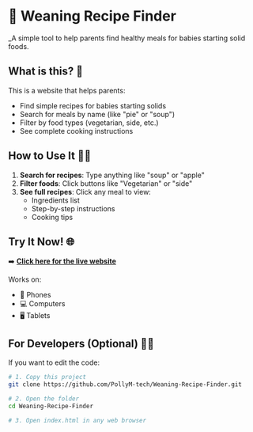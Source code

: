# 👶 Weaning Recipe Finder 

_A simple tool to help parents find healthy meals for babies starting solid foods.

## What is this? 🤔
This is a website that helps parents:
- Find simple recipes for babies starting solids
- Search for meals by name (like "pie" or "soup")
- Filter by food types (vegetarian, side, etc.)
- See complete cooking instructions

## How to Use It 🏃‍♀️
1. **Search for recipes**: Type anything like "soup" or "apple"
2. **Filter foods**: Click buttons like "Vegetarian" or "side"
3. **See full recipes**: Click any meal to view:
   - Ingredients list
   - Step-by-step instructions
   - Cooking tips

## Try It Now! 🌐
➡️ **[Click here for the live website](https://github.com/PollyM-tech/Weaning-Recipe-Finder)**

Works on:
- 📱 Phones
- 💻 Computers
- 🖥️ Tablets

## For Developers (Optional) 👩‍💻
If you want to edit the code:

```bash
# 1. Copy this project
git clone https://github.com/PollyM-tech/Weaning-Recipe-Finder.git

# 2. Open the folder
cd Weaning-Recipe-Finder

# 3. Open index.html in any web browser